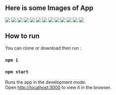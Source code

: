 ##  Here is some Images of  App

![](images/HomePage1.png)
![](images/HomePage2.png)
![](images/CreateNew1.png)
![](images/CreateNew2.png)
![](images/InvestmentHighlight1.png)
![](images/Investment_highlight2.png)
![](images/payment1.png)
![](images/payment2.png)
![](images/settlement1.png)
![](images/Mylistings.png)
![](images/customers.png)
![](images/Discover1.png)
![](images/responsive.png)


##  How to run

You can clone or download then run :
### `npm i`
### `npm start`

Runs the app in the development mode.<br />
Open [http://localhost:3000](http://localhost:3000) to view it in the browser.




